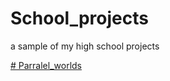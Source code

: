 # School_projects
a sample of my high school projects

[# Parralel_worlds](https://github.com/Eclynos/School_projects/blob/Parralel_worlds/README.md)
